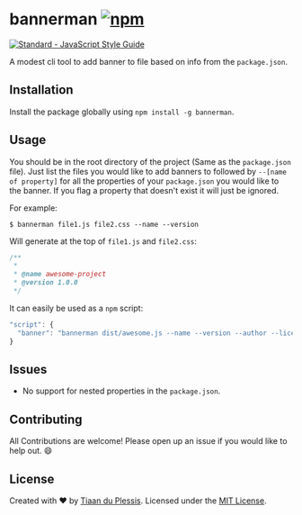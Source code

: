 # bannerman [![npm](https://img.shields.io/npm/v/bannerman.svg?style=flat-square)]()
[![Standard - JavaScript Style Guide](https://cdn.rawgit.com/feross/standard/master/badge.svg)](https://github.com/feross/standard)

A modest cli tool to add banner to file based on info from the `package.json`.

## Installation

Install the package globally using `npm install -g bannerman`. 

## Usage
You should be in the root directory of the project (Same as the `package.json` file).
Just list the files you would like to add banners to followed by `--[name of property]` for all the properties of your `package.json` you would like to the banner.
If you flag a property that doesn't exist it will just be ignored.


For example:
```
$ bannerman file1.js file2.css --name --version
```

Will generate at the top of `file1.js` and `file2.css`:
```js
/**
 *
 * @name awesome-project
 * @version 1.0.0
 */
```

It can easily be used as a `npm` script:
```js
"script": {
  "banner": "bannerman dist/awesome.js --name --version --author --license"
}
```

## Issues

- No support for nested properties in the `package.json`.

## Contributing
All Contributions are welcome! Please open up an issue if you would like to help out. :smile:

## License
Created with ♥ by [Tiaan du Plessis](https://github.com/mightyCrow). Licensed under the [MIT License](https://tiaan.mit-license.org/).
